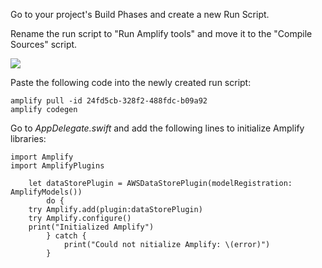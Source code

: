 Go to your project's Build Phases and create a new Run Script.

Rename the run script to "Run Amplify tools" and move it to the "Compile Sources" script.

![](/images/swift_step4_1_lowres.png)

Paste the following code into the newly created run script:

```
amplify pull -id 24fd5cb-328f2-488fdc-b09a92
amplify codegen
```


Go to *AppDelegate.swift* and add the following lines to initialize Amplify libraries:
```
import Amplify
import AmplifyPlugins
 
    let dataStorePlugin = AWSDataStorePlugin(modelRegistration: AmplifyModels())
        do {
    try Amplify.add(plugin:dataStorePlugin)
    try Amplify.configure()
    print("Initialized Amplify")
        } catch { 
            print("Could not nitialize Amplify: \(error)")
        }
```